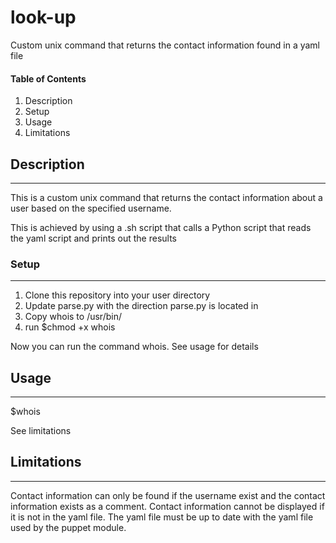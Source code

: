 # look-up
Custom unix command that returns the contact information found in a yaml file


#### **Table of Contents**
1. Description
2. Setup
3. Usage
4. Limitations

## **Description**
---

This is a custom unix command that returns the contact information about a user based on the specified username.

This is achieved by using a .sh script that calls a Python script that reads the yaml script and prints out the results

### **Setup**
---

1. Clone this repository into your user directory
2. Update parse.py with the direction parse.py is located in
3. Copy whois to /usr/bin/
4. run $chmod +x whois

Now you can run the command whois. See usage for details

## **Usage**
---

$whois <username>

See limitations

## **Limitations**
---

Contact information can only be found if the username exist and the contact information exists as a comment. 
Contact information cannot be displayed if it is not in the yaml file.
The yaml file must be up to date with the yaml file used by the puppet module.


